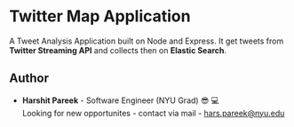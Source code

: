 # Twitter Map Application
A Tweet Analysis Application built on Node and Express. It get
tweets from **Twitter Streaming API** and collects then on **Elastic Search**.

## Author

* **Harshit Pareek** - Software Engineer (NYU Grad) :sunglasses: :computer:
<br />Looking for new opportunites - contact via mail - hars.pareek@nyu.edu